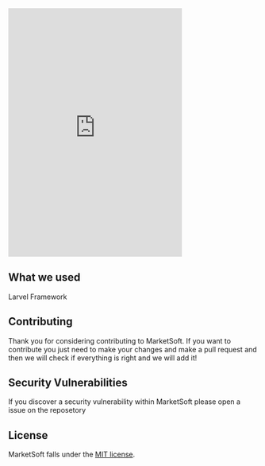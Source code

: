<iframe src="https://discord.com/widget?id=804032234758602782&theme=dark" width="350" height="500" allowtransparency="true" frameborder="0" sandbox="allow-popups allow-popups-to-escape-sandbox allow-same-origin allow-scripts"></iframe>

## What we used

Larvel Framework

## Contributing

Thank you for considering contributing to MarketSoft. If you want to contribute you just need to make your changes and make a pull request and then we will check if everything is right and we will add it!

## Security Vulnerabilities

If you discover a security vulnerability within MarketSoft please open a issue on the reposetory

## License

MarketSoft falls under the [MIT license](https://opensource.org/licenses/MIT).
